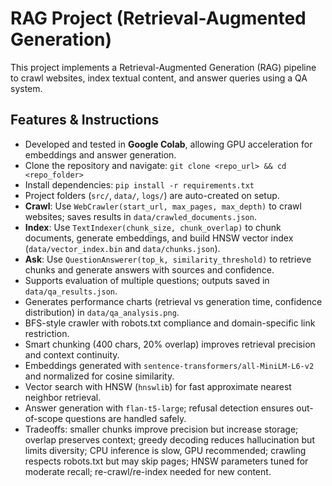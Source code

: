 # RAG Project (Retrieval-Augmented Generation)

This project implements a Retrieval-Augmented Generation (RAG) pipeline to crawl websites, index textual content, and answer queries using a QA system.

## Features & Instructions

- Developed and tested in **Google Colab**, allowing GPU acceleration for embeddings and answer generation.
- Clone the repository and navigate: `git clone <repo_url> && cd <repo_folder>`
- Install dependencies: `pip install -r requirements.txt`
- Project folders (`src/`, `data/`, `logs/`) are auto-created on setup.
- **Crawl**: Use `WebCrawler(start_url, max_pages, max_depth)` to crawl websites; saves results in `data/crawled_documents.json`.
- **Index**: Use `TextIndexer(chunk_size, chunk_overlap)` to chunk documents, generate embeddings, and build HNSW vector index (`data/vector_index.bin` and `data/chunks.json`).
- **Ask**: Use `QuestionAnswerer(top_k, similarity_threshold)` to retrieve chunks and generate answers with sources and confidence.
- Supports evaluation of multiple questions; outputs saved in `data/qa_results.json`.
- Generates performance charts (retrieval vs generation time, confidence distribution) in `data/qa_analysis.png`.
- BFS-style crawler with robots.txt compliance and domain-specific link restriction.
- Smart chunking (400 chars, 20% overlap) improves retrieval precision and context continuity.
- Embeddings generated with `sentence-transformers/all-MiniLM-L6-v2` and normalized for cosine similarity.
- Vector search with HNSW (`hnswlib`) for fast approximate nearest neighbor retrieval.
- Answer generation with `flan-t5-large`; refusal detection ensures out-of-scope questions are handled safely.
- Tradeoffs: smaller chunks improve precision but increase storage; overlap preserves context; greedy decoding reduces hallucination but limits diversity; CPU inference is slow, GPU recommended; crawling respects robots.txt but may skip pages; HNSW parameters tuned for moderate recall; re-crawl/re-index needed for new content.


